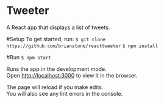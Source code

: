 # Tweeter

A React app that displays a list of tweets.

#Setup
To get started, run:
`$ git clone https://github.com/brianstone/reacttweeter`
`$ npm install`

#Run
`$ npm start`

Runs the app in the development mode.<br>
Open [http://localhost:3000](http://localhost:3000) to view it in the browser.

The page will reload if you make edits.<br>
You will also see any lint errors in the console.